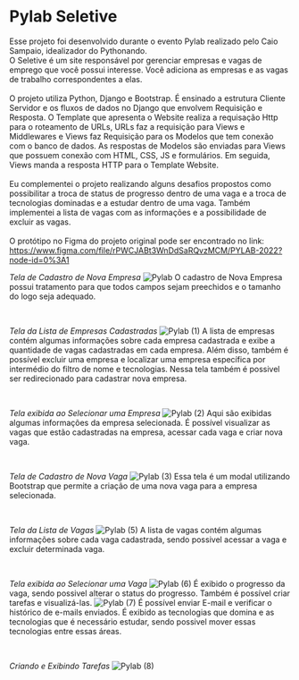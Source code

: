 # Pylab Seletive
Esse projeto foi desenvolvido durante o evento Pylab realizado pelo Caio Sampaio, idealizador do Pythonando.
<br>
O Seletive é um site responsável por gerenciar empresas e vagas de emprego que você possui interesse. Você adiciona as empresas e as vagas de trabalho correspondentes a elas.
<br>
<br>
O projeto utiliza Python, Django e Bootstrap. É ensinado a estrutura Cliente Servidor e os fluxos de dados no Django que envolvem Requisição e Resposta. O Template que apresenta o Website realiza a requisação Http para o roteamento de URLs, URLs faz a requisição para Views e Middlewares e Views faz Requisição para os Modelos que tem conexão com o banco de dados. As respostas de Modelos são enviadas para Views que possuem conexão com HTML, CSS, JS e formulários. Em seguida, Views manda a resposta HTTP para o Template Website.
<br>
<br>
Eu complementei o projeto realizando alguns desafios propostos como possibilitar a troca de status de progresso dentro de uma vaga e a troca de tecnologias dominadas e a estudar dentro de uma vaga. Também implementei a lista de vagas com as informações e a possibilidade de excluir as vagas.
<br>
<br>
O protótipo no Figma do projeto original pode ser encontrado no link: https://www.figma.com/file/rPWCJABt3WnDdSaRQvzMCM/PYLAB-2022?node-id=0%3A1

*Tela de Cadastro de Nova Empresa*
![Pylab](https://user-images.githubusercontent.com/66453382/204203385-559d52b8-dc86-48ae-bdd1-b59931ad6eab.png)
O cadastro de Nova Empresa possui tratamento para que todos campos sejam preechidos e o tamanho do logo seja adequado.

<br>

*Tela da Lista de Empresas Cadastradas*
![Pylab (1)](https://user-images.githubusercontent.com/66453382/204205445-01039d6a-043a-4d11-a803-31d27a855637.png)
A lista de empresas contém algumas informações sobre cada empresa cadastrada e exibe a quantidade de vagas cadastradas em cada empresa. Além disso, também é possível excluir uma empresa e localizar uma empresa específica por intermédio do filtro de nome e tecnologias. Nessa tela também é possivel ser redirecionado para cadastrar nova empresa.

<br>

*Tela exibida ao Selecionar uma Empresa*
![Pylab (2)](https://user-images.githubusercontent.com/66453382/204372598-651febb3-b2b0-451e-95ce-8500d1140772.png)
Aqui são exibidas algumas informações da empresa selecionada. É possível visualizar as vagas que estão cadastradas na empresa, acessar cada vaga e criar nova vaga.

<br>

*Tela de Cadastro de Nova Vaga*
![Pylab (3)](https://user-images.githubusercontent.com/66453382/204374299-f0b3b6ef-d265-433f-9d33-19b92beb22ef.png)
Essa tela é um modal utilizando Bootstrap que permite a criação de uma nova vaga para a empresa selecionada.

<br>

*Tela da Lista de Vagas*
![Pylab (5)](https://user-images.githubusercontent.com/66453382/204377068-45a10692-52d2-4491-abef-01508a42a471.png)
A lista de vagas contém algumas informações sobre cada vaga cadastrada, sendo possivel acessar a vaga e excluir determinada vaga.

<br>

*Tela exibida ao Selecionar uma Vaga*
![Pylab (6)](https://user-images.githubusercontent.com/66453382/204378612-e7fe37ff-038b-4ef2-b4e9-d111f7868bf8.png)
É exibido o progresso da vaga, sendo possivel alterar o status do progresso. Também é possível criar tarefas e visualizá-las.
![Pylab (7)](https://user-images.githubusercontent.com/66453382/204383595-fea4a2c0-9c22-4e5e-80dd-bf9fe5a8753a.png)
É possível enviar E-mail e verificar o histórico de e-mails enviados. É exibido as tecnologias que domina e as tecnologias que é necessário estudar, sendo possivel mover essas tecnologias entre essas áreas.

<br>

*Criando e Exibindo Tarefas*
![Pylab (8)](https://user-images.githubusercontent.com/66453382/204384628-761f5400-65a8-45b6-b8e9-e9e57781e60f.png)


